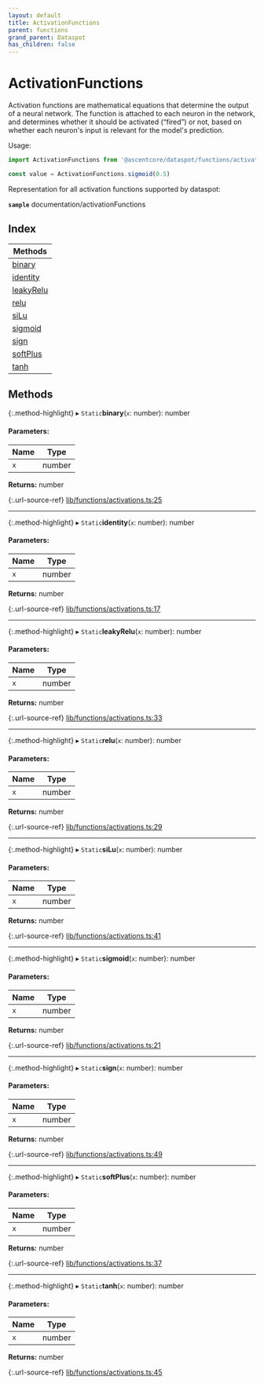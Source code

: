 ```yaml
---
layout: default
title: ActivationFunctions
parent: functions
grand_parent: Dataspot
has_children: false
---
```


# ActivationFunctions

Activation functions are mathematical equations that determine the output of a neural network.
The function is attached to each neuron in the network, and determines whether it should be activated (“fired”) or not,
based on whether each neuron's input is relevant for the model's prediction.

Usage:
```ts
import ActivationFunctions from '@ascentcore/dataspot/functions/activations'

const value = ActivationFunctions.sigmoid(0.5)
```

Representation for all activation functions supported by dataspot:

**`sample`** documentation/activationFunctions

<div class="running-sample">
    <span class="running-sample-container" data-ref="documentation/activationFunctions"></span>
    <script src='/dataspot/samples/activationFunctions.js' title="documentation/activationFunctions"></script>
</div>

## Index

| Methods |
|-----------|
| [binary](#binary) |
| [identity](#identity) |
| [leakyRelu](#leakyrelu) |
| [relu](#relu) |
| [siLu](#silu) |
| [sigmoid](#sigmoid) |
| [sign](#sign) |
| [softPlus](#softplus) |
| [tanh](#tanh) |

## Methods

{:.method-highlight}
▸ `Static`**binary**(`x`: number): number

#### Parameters:

Name | Type |
------ | ------ |
`x` | number |

**Returns:** number

{:.url-source-ref}
[lib/functions/activations.ts:25](https://github.com/ascentcore/dataspot/blob/85054f3/lib/functions/activations.ts#L25)

___

{:.method-highlight}
▸ `Static`**identity**(`x`: number): number

#### Parameters:

Name | Type |
------ | ------ |
`x` | number |

**Returns:** number

{:.url-source-ref}
[lib/functions/activations.ts:17](https://github.com/ascentcore/dataspot/blob/85054f3/lib/functions/activations.ts#L17)

___

{:.method-highlight}
▸ `Static`**leakyRelu**(`x`: number): number

#### Parameters:

Name | Type |
------ | ------ |
`x` | number |

**Returns:** number

{:.url-source-ref}
[lib/functions/activations.ts:33](https://github.com/ascentcore/dataspot/blob/85054f3/lib/functions/activations.ts#L33)

___

{:.method-highlight}
▸ `Static`**relu**(`x`: number): number

#### Parameters:

Name | Type |
------ | ------ |
`x` | number |

**Returns:** number

{:.url-source-ref}
[lib/functions/activations.ts:29](https://github.com/ascentcore/dataspot/blob/85054f3/lib/functions/activations.ts#L29)

___

{:.method-highlight}
▸ `Static`**siLu**(`x`: number): number

#### Parameters:

Name | Type |
------ | ------ |
`x` | number |

**Returns:** number

{:.url-source-ref}
[lib/functions/activations.ts:41](https://github.com/ascentcore/dataspot/blob/85054f3/lib/functions/activations.ts#L41)

___

{:.method-highlight}
▸ `Static`**sigmoid**(`x`: number): number

#### Parameters:

Name | Type |
------ | ------ |
`x` | number |

**Returns:** number

{:.url-source-ref}
[lib/functions/activations.ts:21](https://github.com/ascentcore/dataspot/blob/85054f3/lib/functions/activations.ts#L21)

___

{:.method-highlight}
▸ `Static`**sign**(`x`: number): number

#### Parameters:

Name | Type |
------ | ------ |
`x` | number |

**Returns:** number

{:.url-source-ref}
[lib/functions/activations.ts:49](https://github.com/ascentcore/dataspot/blob/85054f3/lib/functions/activations.ts#L49)

___

{:.method-highlight}
▸ `Static`**softPlus**(`x`: number): number

#### Parameters:

Name | Type |
------ | ------ |
`x` | number |

**Returns:** number

{:.url-source-ref}
[lib/functions/activations.ts:37](https://github.com/ascentcore/dataspot/blob/85054f3/lib/functions/activations.ts#L37)

___

{:.method-highlight}
▸ `Static`**tanh**(`x`: number): number

#### Parameters:

Name | Type |
------ | ------ |
`x` | number |

**Returns:** number

{:.url-source-ref}
[lib/functions/activations.ts:45](https://github.com/ascentcore/dataspot/blob/85054f3/lib/functions/activations.ts#L45)
